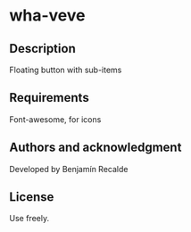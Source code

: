 # wha-veve



## Description

Floating button with sub-items

## Requirements

Font-awesome, for icons


## Authors and acknowledgment
Developed by Benjamín Recalde

## License
Use freely.

